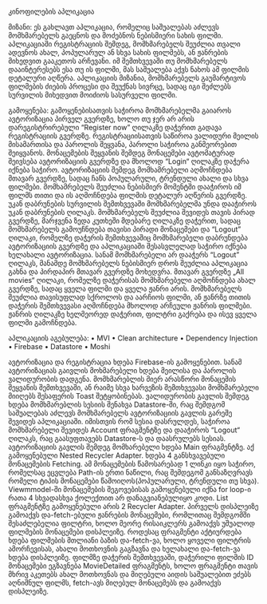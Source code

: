 კინოფილების აპლიკაცია

მიზანი: 
ეს გახლავთ აპლიკაცია, რომელიც საშუალებას აძლევს მომხმარებელს გაეცნოს და მოძებნოს ნებისმიერი სახის ფილმი. აპლიკაციაში რეგისტრაციის შემდეგ, მომხმარებელს შეუძლია თვალი ადევნოს ახალ, პოპულარულ ან სხვა სახის ფილმებს, ან ჟანრების მიხედვით გააკეთოს არჩევანი. იმ შემთხვევაში თუ მომხმარებელს დააინტერესებს ესა თუ ის ფილმი, მას საშუალება აქვს ნახოს ამ ფილმის დეტალური აღწერა. აპლიკაციის მიზანია, მომხმარებელს გაუმარტივოს ფილმების ძიების პროცესი და შეუქნას სივრცე, სადაც იგი შეძლებს სურვილის მიხედვით მოიძიოს სასურველი ფილმი.

გამოყენება: 
გამოყენებისათვის საჭიროა მომხმარებელმა გაიაროს ავტორიზაცია პირველ გვერდზე, ხოლო თუ ჯერ არ არის დარეგისტრირებული “Register now” ღილაკზე დაჭერით გადავა რეგისტრაციის გვერდზე. რეგისტრაციისათვის საწიროა ვალიდური მეილის მისამართისა და პაროლის შეყვანა, პაროლი საჭიროა განმეორებით შეიყვანოს. მონაცემების შეყვანის შემდეგ მონაცემები ავტომატურად შეივსება ავტორიზაციის გვერდზე და მხოლოდ “Login“ ღილაკზე დაჭერა იქნება საჭირო. ავტორიზაციის შემდეგ მომხამრებელი აღმოჩნდება მთავარ გვერდზე, სადაც ჩანს პოპულარული, ტრენდული ახალი და სხვა ფილმები. მომხამრებელს შეუძლია ნებისმიერ მომენტში დააჭიროს იმ ფილმს თითი და ის აღმოჩნდება ფილმის დეტალურ აღწერის გვერდზე. უკან დაბრუნების სურვილის შემთხვევაში მომხმარებელმა უნდა დააჭიროს უკან დაბრუნების ღილაკს. მომხმარებელს შეუძლია შევიდეს თავის პირად გვერდზე, მარჯვენა ზედა კუთხეში მდებარე ღილაკზე დაჭერით, სადაც მომხმარებელს გამოუჩნდება თავისი პირადი მონაცემები და “Logout” ღილაკი, რომელზე დაჭერის შემთხვევაშიც მომხმარებელი დაბრუნდება ავტორიზაციის გვერდზე და აპლიკაციაში შესასვლელად საჭირო იქნება ხელახალი ავტორიზაცია. სანამ მომხმარებელი არ დააჭერს “Logout” ღილაკს, მანამდე მომხმარებელს ნებისმიერ დროს შეუძლია აპლიკაცია გახნა და პირდაპირ მთავარ გვერდზე მოხედვრა. მთავარ გვერდზე „All movies“ ღილაკი, რომელზე დაჭერისას მომხმარებელი აღმოჩნდება ახალ გვერდზე, სადაც ყველა ფილმი და ყველა ჟანრი არის. მომხმარებელს შეუძლია თავისუფლად სქროლოს და აარჩიოს ფილმი, ან ჟანრზე თითის დაჭერის შემთხვევასი აღმოჩნდება მხოლოდ არჩეული ჟანრის ფილმები. ჟანრის ღილაკზე ხელმეორედ დაჭერით, ფილტრი გაქრება და ისევ ყველა ფილმი გამოჩნდება.

აპლიკაციის აგებულება: 
•	MVI
•	Clean architecture
•	Dependency Injection
•	Firebase
•	Datastore
•	Moshi

ავტორიზაცია და რეგისტრაცია ხდება Firebase-ის გამოყენებით. სანამ ავტორიზაციას გაივლის მოხმარებელი ხდება მეილისა და პაროლის ვალიდურობის დადგენა. მომხმარებლის მიერ არასწორი მონაცემის შეყვანის შემთხვევაში, ან რაიმე სხვა ხარვეზის შემთხვევასი მომხმარებელი მიიღებს შესაფერის Toast შეტყობინებას. ვალიდურობის გავლის შემდეგ ხდება მომხმარებლის სესიის შენახვა Datastore-ში, რაც შემდგომ საშუალებას აძლევს მომხმარებელს ავტორიზაციის გავლის გარეშე შევიდეს აპლიკაციაში. იმისთვის რომ სესია დასრულდეს, საჭიროა მომხმარებელი შევიდეს Account ფრაგმენტზე და დააჭიროს “Logout“ ღილაკს, რაც გაასუფთავებს Datastore-ს და დაასრულებს სესიას. ავტორიზაციის გავლის შემდეგ მომხარებელი ხდება Main ფრაგმენტზე. აქ გამოყენებული Nested Recycler Adapter. ხდება 4 განსხვავებული მონაცემების Fetching. ამ მონაცემების წამოსარებად 1 ლინკი იყო საჭირო, რომელსაც ეცვლება Path-ის ერთი ნაწილი, რაც შემდეგომ განსაზღვრავს რომელი ტიპის მონაცემები წამოიღოს(პოპულარული, ტრენდული თუ სხვა). Viewmmodel-ში მონაცემების შეგოვებისას გამოყენებული იქნა for loop-ი რათა 4 სხვადასხვა ქოლექთით არ დანაგვიანებულიყო კოდი. List ფრაგმენტზე გამოყენებული არის 2 Recycler Adapter. პირველს დისპლეიზე გამოაქვს და-fetch-ებული ჟანრების მონაცემები, რომლითაც შემდგომში შესაძლებელია ფილტრი, ხოლო მეორე რისაიკლერს გამოაქვს უშუალოდ ფილმების მონაცემები დისპლეიზე. როდესაც ფრაგმენტი აქტიურდება ხდება ფილმების მთლიანი ბაზის და-fetch-ვა, ხოლო ყოველი ფილტრის ამორჩევისას, ახალი მოთხოვნის გაგზავნა და ხელახალი და-fetch-ვა ხდება დისპლეიზე. ფილმზე დაჭერის შემთხვევაში, დაჭერილი ფილმის ID მონაცემები ეგზავნება MovieDetailed ფრაგმენტს, ხოლო ფრაგმენტი თავის მხრივ აკეთებს ახალ მოთხოვნას და მიღებული აიდის საშუალებით ეძებს აღნიშნულ ფილმს, fetch-ავს მიღებულ მონაცემებს და გამოაქვს დისპლეიზე.

